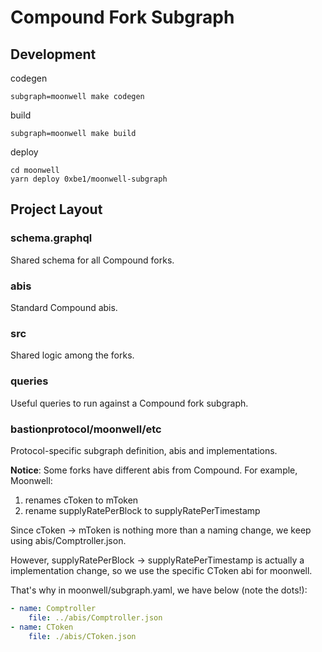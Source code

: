 # Compound Fork Subgraph

## Development

codegen

```
subgraph=moonwell make codegen
```

build

```
subgraph=moonwell make build
```

deploy

```
cd moonwell
yarn deploy 0xbe1/moonwell-subgraph
```

## Project Layout

### schema.graphql

Shared schema for all Compound forks.

### abis

Standard Compound abis.

### src

Shared logic among the forks.

### queries

Useful queries to run against a Compound fork subgraph.

### bastionprotocol/moonwell/etc

Protocol-specific subgraph definition, abis and implementations.

**Notice**: Some forks have different abis from Compound. For example, Moonwell:

1. renames cToken to mToken
1. rename supplyRatePerBlock to supplyRatePerTimestamp

Since cToken -> mToken is nothing more than a naming change, we keep using abis/Comptroller.json.

However, supplyRatePerBlock -> supplyRatePerTimestamp is actually a implementation change, so we use the specific CToken abi for moonwell.

That's why in moonwell/subgraph.yaml, we have below (note the dots!):

```yaml
- name: Comptroller
    file: ../abis/Comptroller.json
- name: CToken
    file: ./abis/CToken.json
```
